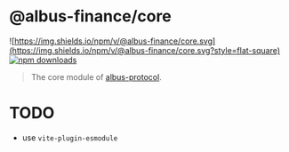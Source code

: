 # @albus-finance/core

![https://img.shields.io/npm/v/@albus-finance/core.svg](https://img.shields.io/npm/v/@albus-finance/core.svg?style=flat-square)
[![npm downloads](https://img.shields.io/npm/dt/@albus-finance/core.svg?maxAge=2592000&style=flat-square)](https://npm-stat.com/charts.html?package=@albus-finance/core)

> The core module of [albus-protocol](https://albus.finance/).


# TODO
- use `vite-plugin-esmodule`